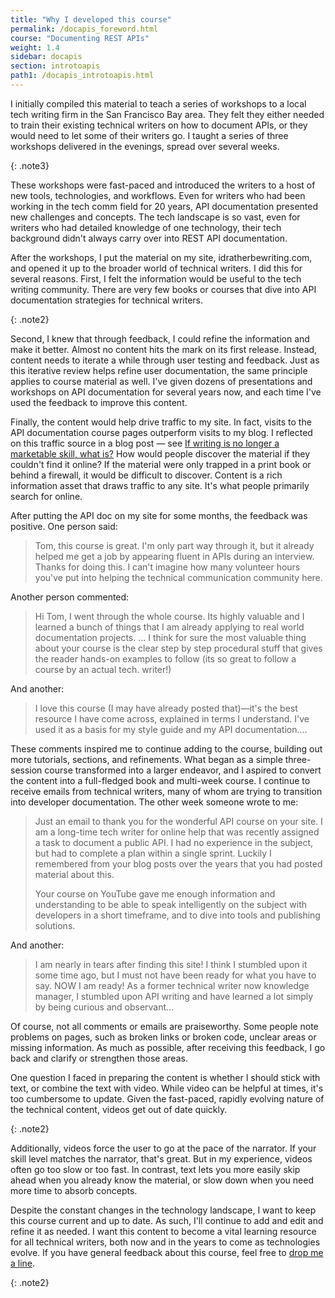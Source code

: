 ```yaml
---
title: "Why I developed this course"
permalink: /docapis_foreword.html
course: "Documenting REST APIs"
weight: 1.4
sidebar: docapis
section: introtoapis
path1: /docapis_introtoapis.html
---
```


I initially compiled this material to teach a series of workshops to a local tech writing firm in the San Francisco Bay area. They felt they either needed to train their existing technical writers on how to document APIs, or they would need to let some of their writers go. I taught a series of three workshops delivered in the evenings, spread over several weeks.

{: .note3}

These workshops were fast-paced and introduced the writers to a host of new tools, technologies, and workflows. Even for writers who had been working in the tech comm field for 20 years, API documentation presented new challenges and concepts. The tech landscape is so vast, even for writers who had detailed knowledge of one technology, their tech background didn't always carry over into REST API documentation.

After the workshops, I put the material on my site, idratherbewriting.com, and opened it up to the broader world of technical writers. I did this for several reasons. First, I felt the information would be useful to the tech writing community. There are very few books or courses that dive into API documentation strategies for technical writers.

{: .note2}

Second, I knew that through feedback, I could refine the information and make it better. Almost no content hits the mark on its first release. Instead, content needs to iterate a while through user testing and feedback. Just as this iterative review helps refine user documentation, the same principle applies to course material as well. I've given dozens of presentations and workshops on API documentation for several years now, and each time I've used the feedback to improve this content.

Finally, the content would help drive traffic to my site. In fact, visits to the API documentation course pages outperform visits to my blog. I reflected on this traffic source in a blog post &mdash; see [If writing is no longer a marketable skill, what is?](https://idratherbewriting.com/2018/08/09/writing-no-longer-a-skill/) How would people discover the material if they couldn't find it online? If the material were only trapped in a print book or behind a firewall, it would be difficult to discover. Content is a rich information asset that draws traffic to any site. It's what people primarily search for online.

After putting the API doc on my site for some months, the feedback was positive. One person said:

> Tom, this course is great. I'm only part way through it, but it already helped me get a job by appearing fluent in APIs during an interview. Thanks for doing this. I can't imagine how many volunteer hours you've put into helping the technical communication community here.

Another person commented:

> Hi Tom, I went through the whole course. Its highly valuable and I learned a bunch of things that I am already applying to real world documentation projects. ...  I think for sure the most valuable thing about your course is the clear step by step procedural stuff that gives the reader hands-on examples to follow (its so great to follow a course by an actual tech. writer!)

And another:

> I love this course (I may have already posted that)—it's the best resource I have come across, explained in terms I understand. I've used it as a basis for my style guide and my API documentation....

These comments inspired me to continue adding to the course, building out more tutorials, sections, and refinements. What began as a simple three-session course transformed into a larger endeavor, and I aspired to convert the content into a full-fledged book and multi-week course. I continue to receive emails from technical writers, many of whom are trying to transition into developer documentation.  The other week someone wrote to me:

> Just an email to thank you for the wonderful API course on your site. I am a long-time tech writer for online help that was recently assigned a task to document a public API. I had no experience in the subject, but had to complete a plan within a single sprint. Luckily I remembered from your blog posts over the years that you had posted material about this.
>
> Your course on YouTube gave me enough information and understanding to be able to speak intelligently on the subject with developers in a short timeframe, and to dive into tools and publishing solutions.

And another:

> I am nearly in tears after finding this site! I think I stumbled upon it some time ago, but I must not have been ready for what you have to say. NOW I am ready! As a former technical writer now knowledge manager, I stumbled upon API writing and have learned a lot simply by being curious and observant...

Of course, not all comments or emails are praiseworthy. Some people note problems on pages, such as broken links or broken code, unclear areas or missing information. As much as possible, after receiving this feedback, I go back and clarify or strengthen those areas.

One question I faced in preparing the content is whether I should stick with text, or combine the text with video. While video can be helpful at times, it's too cumbersome to update. Given the fast-paced, rapidly evolving nature of the technical content, videos get out of date quickly.

{: .note2}

Additionally, videos force the user to go at the pace of the narrator. If your skill level matches the narrator, that's great. But in my experience, videos often go too slow or too fast. In contrast, text lets you more easily skip ahead when you already know the material, or slow down when you need more time to absorb concepts.

Despite the constant changes in the technology landscape, I want to keep this course current and up to date. As such, I'll continue to add and edit and refine it as needed. I want this content to become a vital learning resource for all technical writers, both now and in the years to come as technologies evolve.
If you have general feedback about this course, feel free to [drop me a line](https://idratherbewriting.com/learnapidoc/contact.html).

{: .note2}
